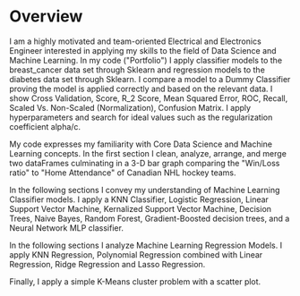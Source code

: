 # Overview

  I am a highly motivated and team-oriented Electrical and Electronics Engineer interested in applying my skills to the field of Data Science and Machine Learning. In my code ("Portfolio") I apply classifier models to the breast_cancer data set through Sklearn and regression models to the diabetes data set through Sklearn. I compare a model to a Dummy Classifier proving the model is applied correctly and based on the relevant data. I show Cross Validation, Score, R_2 Score, Mean Squared Error, ROC, Recall, Scaled Vs. Non-Scaled (Normalization), Confusion Matrix. I apply hyperparameters and search for ideal values such as the regularization coefficient alpha/c.
  
  My code expresses my familiarity with Core Data Science and Machine Learning concepts. In the first section I clean, analyze, arrange, and merge two dataFrames culminating in a 3-D bar graph comparing the "Win/Loss ratio" to "Home Attendance" of Canadian NHL hockey teams.
  
  In the following sections I convey my understanding of Machine Learning Classifier models. I apply a KNN Classifier, Logistic Regression, Linear Support Vector Machine, Kernalized Support Vector Machine, Decision Trees, Naive Bayes, Random Forest, Gradient-Boosted decision trees, and a Neural Network MLP classifier.
  
  In the following sections I analyze Machine Learning Regression Models. I apply KNN Regression, Polynomial Regression combined with Linear Regression, Ridge Regression and Lasso Regression. 
  
  Finally, I apply a simple K-Means cluster problem with a scatter plot.
